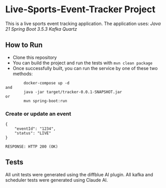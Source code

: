 # Live-Sports-Event-Tracker Project

This is a live sports event tracking application.
The application uses:
*Java 21
Spring Boot 3.5.3
Kafka
Quartz*


## How to Run

* Clone this repository
* You can build the project and run the tests with ```mvn clean package```
* Once successfully built, you can run the service by one of these two methods:
```
        docker-compose up -d
and      
        java -jar target/tracker-0.0.1-SNAPSHOT.jar
or
        mvn spring-boot:run
```


### Create or update an event

```
{
    "eventId": "1234",
    "status": "LIVE"
}

RESPONSE: HTTP 200 (OK)
```





## Tests
All unit tests were generated using the diffblue AI plugin.
All kafka and scheduler tests were generated using Claude AI.